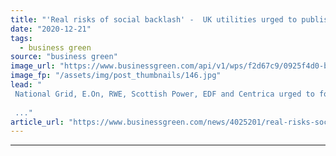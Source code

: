 ```yaml
---
title: "'Real risks of social backlash' -  UK utilities urged to publish dedicated 'just transition' plans"
date: "2020-12-21"
tags: 
  - business green
source: "business green"
image_url: "https://www.businessgreen.com/api/v1/wps/f2d67c9/0925f4d0-b43b-4f9b-8b73-1becc1d0e272/9/windpadwrkr-350x250-185x114.jpg"
image_fp: "/assets/img/post_thumbnails/146.jpg"
lead: "
 National Grid, E.On, RWE, Scottish Power, EDF and Centrica urged to follow SSE’s lead and publish dedicated strategies setting out how workers and consumers will be protected from any shocks of net zero transition
 
 ..."
article_url: "https://www.businessgreen.com/news/4025201/real-risks-social-backlash-uk-utilities-urged-publish-dedicated-transition-plans"
---
```


---
